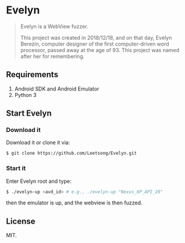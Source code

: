 # Evelyn

> Evelyn is a WebView fuzzer. 
> 
> This project was created in 2018/12/18, and on that day, 
> Evelyn Berezin, computer designer of the first computer-driven 
> word processor, passed away at the age of 93. This project was 
> named after her for remembering. 

## Requirements

1. Android SDK and Android Emulator
2. Python 3

## Start Evelyn

### Download  it

Download it or clone it via:

```sh
$ git clone https://github.com/Leetsong/Evelyn.git
```

### Start it

Enter Evelyn root and type:

``` sh
$ ./evelyn-up <avd_id> # e.g., ./evelyn-up "Nexus_6P_API_28"
```

then the emulator is up, and the webview is then fuzzed.

## License

MIT.

